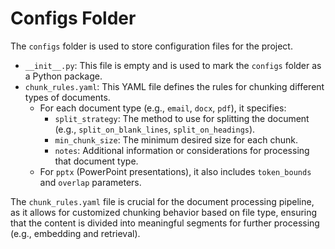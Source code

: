 # Configs Folder

The `configs` folder is used to store configuration files for the project.

- `__init__.py`: This file is empty and is used to mark the `configs` folder as a Python package.
- `chunk_rules.yaml`: This YAML file defines the rules for chunking different types of documents.
    - For each document type (e.g., `email`, `docx`, `pdf`), it specifies:
        - `split_strategy`: The method to use for splitting the document (e.g., `split_on_blank_lines`, `split_on_headings`).
        - `min_chunk_size`: The minimum desired size for each chunk.
        - `notes`: Additional information or considerations for processing that document type.
    - For `pptx` (PowerPoint presentations), it also includes `token_bounds` and `overlap` parameters.

The `chunk_rules.yaml` file is crucial for the document processing pipeline, as it allows for customized chunking behavior based on file type, ensuring that the content is divided into meaningful segments for further processing (e.g., embedding and retrieval).
